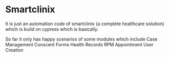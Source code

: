 # Smartclinix
It is just an automation code of smartclinix (a complete healthcare solution) which is build on cypress which is basically.

So far it only has happy scenarios of some modules which include
Case Management 
Conscent Forms
Health Records
RPM
Appointment
User Creation